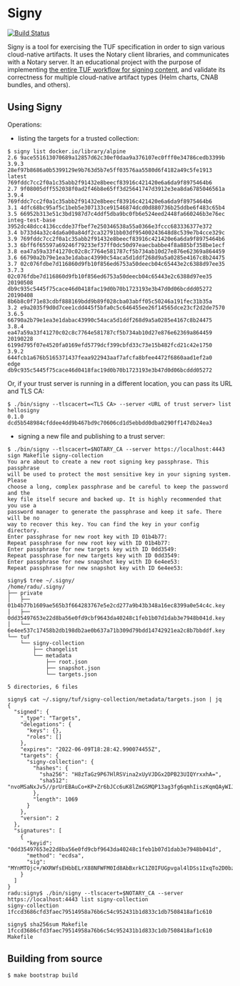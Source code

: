 # Signy

[![Build Status](https://dev.azure.com/engineerd-dev/signy/_apis/build/status/engineerd.signy?branchName=master)](https://dev.azure.com/engineerd-dev/signy/_build/latest?definitionId=5&branchName=master)

Signy is a tool for exercising the TUF specification in order to sign various cloud-native artifacts. It uses the Notary client libraries, and communicates with a Notary server.
It an educational project with the purpose of implementing [the entire TUF workflow for signing content](https://github.com/theupdateframework/specification/blob/master/tuf-spec.md#5-detailed-workflows), and validate its correctness for multiple cloud-native artifact types (Helm charts, CNAB bundles, and others).

## Using Signy

Operations:

- listing the targets for a trusted collection:

```
$ signy list docker.io/library/alpine
2.6	9ace551613070689a12857d62c30ef0daa9a376107ec0fff0e34786cedb3399b
3.9.3	28ef97b8686a0b5399129e9b763d5b7e5ff03576aa5580d6f4182a49c5fe1913
latest	769fddc7cc2f0a1c35abb2f91432e8beecf83916c421420e6a6da9f8975464b6
2.7	9f08005dff552038f0ad2f46b8e65ff3d25641747d3912e3ea8da6785046561a
3.9.4	769fddc7cc2f0a1c35abb2f91432e8beecf83916c421420e6a6da9f8975464b6
3.1	4dfc68bc95af5c1beb5e307133ce91546874dcd0d880736b25ddbe6f483c65b4
3.5	66952b313e51c3bd1987d7c4ddf5dba9bc0fb6e524eed2448fa660246b3e76ec
integ-test-base	3952dc48dcc4136ccdde37fbef7e250346538a55a0366e3fccc683336377e372
3.4	b733d4a32c4da6a00a84df2ca32791bb03df95400243648d8c539e7b4cce329c
3.9	769fddc7cc2f0a1c35abb2f91432e8beecf83916c421420e6a6da9f8975464b6
3.3	6bff6f65597a69246f79233ef37ff0dc50d97eaecbabbe4f8a885bf358be1ecf
3.8	ea47a59a33f41270c02c8c7764e581787cf5b734ab10d27e876e62369a864459
3.6	66790a2b79e1ea3e1dabac43990c54aca5d1ddf268d9a5a0285e4167c8b24475
3.7	02c076fdbe7d116860d9fb10f856ed6753a50deecb04c65443e2c6388d97ee35
3.7.3	02c076fdbe7d116860d9fb10f856ed6753a50deecb04c65443e2c6388d97ee35
20190508	db9c935c5445f75cace46d0418fac19d0b70b1723193e3b47d0d06bcddd05272
20190408	8b6b8c0f71e83cdbf888169bdd9b89f028cba03abff05c50246a191fec31b35a
3.2	e9a2035f9d0d7cee1cdd445f5bfa0c5c646455ee26f14565dce23cf2d2de7570
3.6.5	66790a2b79e1ea3e1dabac43990c54aca5d1ddf268d9a5a0285e4167c8b24475
3.8.4	ea47a59a33f41270c02c8c7764e581787cf5b734ab10d27e876e62369a864459
20190228	6199d795f07e4520fa0169efd5779dcf399cbfd33c73e15b482fcd21c42e1750
3.9.2	644fcb1a676b5165371437feaa922943aaf7afcfa8bfee4472f6860aad1ef2a0
edge	db9c935c5445f75cace46d0418fac19d0b70b1723193e3b47d0d06bcddd05272
```

Or, if your trust server is running in a different location, you can pass its URL and TLS CA:

```
$ ./bin/signy --tlscacert=<TLS CA> --server <URL of trust server> list hellosigny
0.1.0	dcd5b548984cfddee4dd9b467bd9c70606cd1d5ebbdd0dba0290ff147db24ea3
```

- signing a new file and publishing to a trust server:

```
$ ./bin/signy --tlscacert=$NOTARY_CA --server https://localhost:4443 sign Makefile signy-collection
You are about to create a new root signing key passphrase. This passphrase
will be used to protect the most sensitive key in your signing system. Please
choose a long, complex passphrase and be careful to keep the password and the
key file itself secure and backed up. It is highly recommended that you use a
password manager to generate the passphrase and keep it safe. There will be no
way to recover this key. You can find the key in your config directory.
Enter passphrase for new root key with ID 01b4b77: 
Repeat passphrase for new root key with ID 01b4b77: 
Enter passphrase for new targets key with ID 0dd3549: 
Repeat passphrase for new targets key with ID 0dd3549: 
Enter passphrase for new snapshot key with ID 6e4ee53: 
Repeat passphrase for new snapshot key with ID 6e4ee53: 

signy$ tree ~/.signy/
/home/radu/.signy/
├── private
│   ├── 01b4b77b1609ae565b3f664283767e5e2cd277a9b43b348a16ec8399a0e54c4c.key
│   ├── 0dd35497653e22d8ba56e0fd9cbf9643da40248c1feb1b07d1dab3e7948b041d.key
│   └── 6e4ee537c17458b2db198db2ae0b637a71b309d79bdd14742921ea2c8b7bbddf.key
└── tuf
    └── signy-collection
        ├── changelist
        └── metadata
            ├── root.json
            ├── snapshot.json
            └── targets.json

5 directories, 6 files

signy$ cat ~/.signy/tuf/signy-collection/metadata/targets.json | jq
{
  "signed": {
    "_type": "Targets",
    "delegations": {
      "keys": {},
      "roles": []
    },
    "expires": "2022-06-09T18:28:42.990074455Z",
    "targets": {
      "signy-collection": {
        "hashes": {
          "sha256": "H8zTaGz9P67HlRSVina2xUyVJDGx2DPB23UIQYrxxhA=",
          "sha512": "nvoMSaNxJv5//prUrEBAuCo+KP+Zr6bJCc6uK8lZmGSMQP13ag3fg6qmhIiszKqmQAyWIJStB7QAEUeqiVL54A=="
        },
        "length": 1069
      }
    },
    "version": 2
  },
  "signatures": [
    {
      "keyid": "0dd35497653e22d8ba56e0fd9cbf9643da40248c1feb1b07d1dab3e7948b041d",
      "method": "ecdsa",
      "sig": "MYnMTOjc+/WXRWfsEHbbELrX88NFWFM0Id8AbBxrkC1Z0IFUGpvgal4lDSs1IxqTo2D0bzbO5vApA/rMdVmljQ=="
    }
  ]
}
radu:signy$ ./bin/signy --tlscacert=$NOTARY_CA --server https://localhost:4443 list signy-collection
signy-collection        1fccd3686cfd3faec79514958a76b6c54c952431b1d833c1db7508418af1c610

signy$ sha256sum Makefile 
1fccd3686cfd3faec79514958a76b6c54c952431b1d833c1db7508418af1c610  Makefile

```

## Building from source

```
$ make bootstrap build
```
